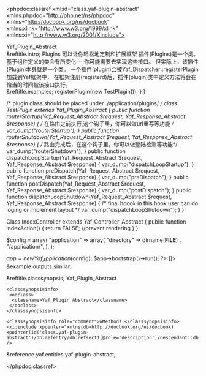<?xml version="1.0" encoding="utf-8"?>
<!-- $Revision: 327529 $ -->

<phpdoc:classref xml:id="class.yaf-plugin-abstract" xmlns:phpdoc="http://php.net/ns/phpdoc" xmlns="http://docbook.org/ns/docbook" xmlns:xlink="http://www.w3.org/1999/xlink" xmlns:xi="http://www.w3.org/2001/XInclude">

 <title>The Yaf_Plugin_Abstract class</title>
 <titleabbrev>Yaf_Plugin_Abstract</titleabbrev>

 <partintro>

<!-- {{{ Yaf_Plugin_Abstract intro -->
  <section xml:id="yaf-plugin-abstract.intro">
   &reftitle.intro;
   <para>
     Plugins 可以让你轻松地定制和扩展框架
   </para>
   <para>
       插件(Plugins)是一个类。
       基于组件定义的类会有所变化 -- 你可能需要去实现这些接口。
       但实际上，该插件(Plugin)本身就是一个类。
   </para>
   <para>
     一个插件(plugin)会被<methodname>Yaf_Dispatcher::registerPlugin</methodname>加载到Yaf框架中，
     在框架注册(registerd)后，插件(plugin)类中定义方法将会在恰当的时间被该接口执行。
   </para>
  </section>
<!-- }}} -->

 <section role="examples">
  &reftitle.examples;
  <example>
   <title>Plugin example</title>
   <programlisting role="php">
<![CDATA[
<?php
   /* bootstrap class should be defined under ./application/Bootstrap.php */
   class Bootstrap extends Yaf_Bootstrap_Abstract {
        public function _initPlugin(Yaf_Dispatcher $dispatcher) {
            /* register a plugin */
            $dispatcher->registerPlugin(new TestPlugin());
        }
   }

   /* plugin class should be placed under ./application/plugins/ */
   class TestPlugin extends Yaf_Plugin_Abstract {
        public function routerStartup(Yaf_Request_Abstract $request, Yaf_Response_Abstract $response) {
            /* 在路由之前执行,这个钩子里，你可以做url重写等功能 */
            var_dump("routerStartup");
        }
        public function routerShutdown(Yaf_Request_Abstract $request, Yaf_Response_Abstract $response) {
           /* 路由完成后，在这个钩子里，你可以做登陆检测等功能*/
            var_dump("routerShutdown");
        }
        public function dispatchLoopStartup(Yaf_Request_Abstract $request, Yaf_Response_Abstract $response) {
            var_dump("dispatchLoopStartup");
        }
        public function preDispatch(Yaf_Request_Abstract $request, Yaf_Response_Abstract $response) {
            var_dump("preDispatch");
        }
        public function postDispatch(Yaf_Request_Abstract $request, Yaf_Response_Abstract $response) {
            var_dump("postDispatch");
        }
        public function dispatchLoopShutdown(Yaf_Request_Abstract $request, Yaf_Response_Abstract $response) {
            /* final hoook
               in this hook user can do loging or implement layout */
            var_dump("dispatchLoopShutdown");
        }
   }

   Class IndexController extends Yaf_Controller_Abstract {
        public function indexAction() {
            return FALSE; //prevent rendering
        }
   }

   $config = array(
       "application" => array(
           "directory" => dirname(__FILE__) . "/application/",
       ),
   );
 
   $app = new Yaf_Application($config);
   $app->bootstrap()->run();
?>
]]>
   </programlisting>
   &example.outputs.similar;
   <screen>
<![CDATA[
string(13) "routerStartup"
string(14) "routerShutdown"
string(19) "dispatchLoopStartup"
string(11) "preDispatch"
string(12) "postDispatch"
string(20) "dispatchLoopShutdown"
]]>
   </screen>
  </example>
 </section>


  <section xml:id="yaf-plugin-abstract.synopsis">
   &reftitle.classsynopsis;

<!-- {{{ Synopsis -->
   <classsynopsis>
    <ooclass><classname>Yaf_Plugin_Abstract</classname></ooclass>

<!-- {{{ Class synopsis -->
    <classsynopsisinfo>
     <ooclass>
      <classname>Yaf_Plugin_Abstract</classname>
     </ooclass>
    </classsynopsisinfo>
<!-- }}} -->
    
    <classsynopsisinfo role="comment">&Methods;</classsynopsisinfo>
    <xi:include xpointer="xmlns(db=http://docbook.org/ns/docbook) xpointer(id('class.yaf-plugin-abstract')/db:refentry/db:refsect1[@role='description']/descendant::db:methodsynopsis[1])" />
   </classsynopsis>
<!-- }}} -->

  </section>

 </partintro>

 &reference.yaf.entities.yaf-plugin-abstract;

</phpdoc:classref>

<!-- Keep this comment at the end of the file
Local variables:
mode: sgml
sgml-omittag:t
sgml-shorttag:t
sgml-minimize-attributes:nil
sgml-always-quote-attributes:t
sgml-indent-step:1
sgml-indent-data:t
indent-tabs-mode:nil
sgml-parent-document:nil
sgml-default-dtd-file:"~/.phpdoc/manual.ced"
sgml-exposed-tags:nil
sgml-local-catalogs:nil
sgml-local-ecat-files:nil
End:
vim600: syn=xml fen fdm=syntax fdl=2 si
vim: et tw=78 syn=sgml
vi: ts=1 sw=1
-->
